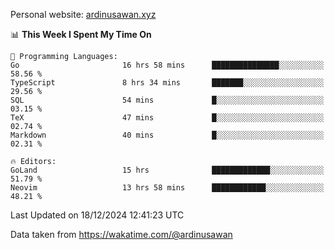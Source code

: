 Personal website: [ardinusawan.xyz](https://ardinusawan.xyz)

<!--START_SECTION:waka-->
📊 **This Week I Spent My Time On** 

```text
💬 Programming Languages: 
Go                       16 hrs 58 mins      ███████████████░░░░░░░░░░   58.56 % 
TypeScript               8 hrs 34 mins       ███████░░░░░░░░░░░░░░░░░░   29.56 % 
SQL                      54 mins             █░░░░░░░░░░░░░░░░░░░░░░░░   03.15 % 
TeX                      47 mins             █░░░░░░░░░░░░░░░░░░░░░░░░   02.74 % 
Markdown                 40 mins             █░░░░░░░░░░░░░░░░░░░░░░░░   02.31 % 

🔥 Editors: 
GoLand                   15 hrs              █████████████░░░░░░░░░░░░   51.79 % 
Neovim                   13 hrs 58 mins      ████████████░░░░░░░░░░░░░   48.21 % 
```


 Last Updated on 18/12/2024 12:41:23 UTC
<!--END_SECTION:waka-->
Data taken from https://wakatime.com/@ardinusawan
